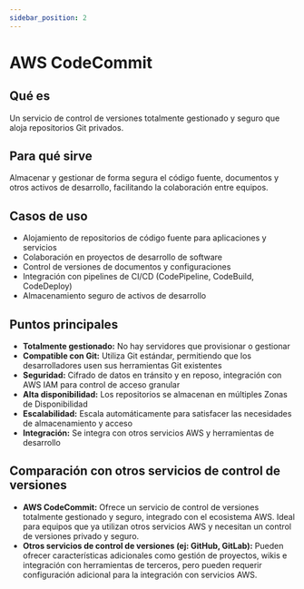 ```yaml
---
sidebar_position: 2
---
```


# AWS CodeCommit

## Qué es
Un servicio de control de versiones totalmente gestionado y seguro que aloja repositorios Git privados.

## Para qué sirve
Almacenar y gestionar de forma segura el código fuente, documentos y otros activos de desarrollo, facilitando la colaboración entre equipos.

## Casos de uso
- Alojamiento de repositorios de código fuente para aplicaciones y servicios
- Colaboración en proyectos de desarrollo de software
- Control de versiones de documentos y configuraciones
- Integración con pipelines de CI/CD (CodePipeline, CodeBuild, CodeDeploy)
- Almacenamiento seguro de activos de desarrollo

## Puntos principales
- **Totalmente gestionado:** No hay servidores que provisionar o gestionar
- **Compatible con Git:** Utiliza Git estándar, permitiendo que los desarrolladores usen sus herramientas Git existentes
- **Seguridad:** Cifrado de datos en tránsito y en reposo, integración con AWS IAM para control de acceso granular
- **Alta disponibilidad:** Los repositorios se almacenan en múltiples Zonas de Disponibilidad
- **Escalabilidad:** Escala automáticamente para satisfacer las necesidades de almacenamiento y acceso
- **Integración:** Se integra con otros servicios AWS y herramientas de desarrollo

## Comparación con otros servicios de control de versiones
- **AWS CodeCommit:** Ofrece un servicio de control de versiones totalmente gestionado y seguro, integrado con el ecosistema AWS. Ideal para equipos que ya utilizan otros servicios AWS y necesitan un control de versiones privado y seguro.
- **Otros servicios de control de versiones (ej: GitHub, GitLab):** Pueden ofrecer características adicionales como gestión de proyectos, wikis e integración con herramientas de terceros, pero pueden requerir configuración adicional para la integración con servicios AWS. 